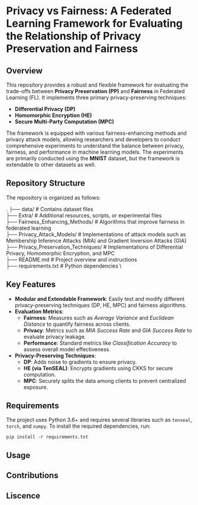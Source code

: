 # Privacy vs Fairness: A Federated Learning Framework for Evaluating the Relationship of Privacy Preservation and Fairness

## Overview

This repository provides a robust and flexible framework for evaluating the trade-offs between **Privacy Preservation (PP)** and **Fairness** in Federated Learning (FL). It implements three primary privacy-preserving techniques:
- **Differential Privacy (DP)**
- **Homomorphic Encryption (HE)**
- **Secure Multi-Party Computation (MPC)**

The framework is equipped with various fairness-enhancing methods and privacy attack models, allowing researchers and developers to conduct comprehensive experiments to understand the balance between privacy, fairness, and performance in machine learning models. The experiments are primarily conducted using the **MNIST** dataset, but the framework is extendable to other datasets as well.

## Repository Structure

The repository is organized as follows:

.
├── data/                             # Contains dataset files \
├── Extra/                            # Additional resources, scripts, or experimental files \
├── Fairness_Enhancing_Methods/        # Algorithms that improve fairness in federated learning \
├── Privacy_Attack_Models/             # Implementations of attack models such as Membership Inference Attacks (MIA) and Gradient Inversion Attacks (GIA) \
├── Privacy_Preservation_Techniques/   # Implementations of Differential Privacy, Homomorphic Encryption, and MPC \
├── README.md                         # Project overview and instructions \
├── requirements.txt                  # Python dependencies \



## Key Features

- **Modular and Extendable Framework**: Easily test and modify different privacy-preserving techniques (DP, HE, MPC) and fairness algorithms.
- **Evaluation Metrics**:
  - **Fairness**: Measures such as *Average Variance* and *Euclidean Distance* to quantify fairness across clients.
  - **Privacy**: Metrics such as *MIA Success Rate* and *GIA Success Rate* to evaluate privacy leakage.
  - **Performance**: Standard metrics like *Classification Accuracy* to assess overall model effectiveness.
- **Privacy-Preserving Techniques**: 
  - **DP**: Adds noise to gradients to ensure privacy.
  - **HE (via TenSEAL)**: Encrypts gradients using CKKS for secure computation.
  - **MPC**: Securely splits the data among clients to prevent centralized exposure.

## Requirements

The project uses Python 3.6+ and requires several libraries such as `tenseal`, `torch`, and `numpy`. To install the required dependencies, run:

```
pip install -r requirements.txt
```

## Usage
## Contributions
## Liscence
